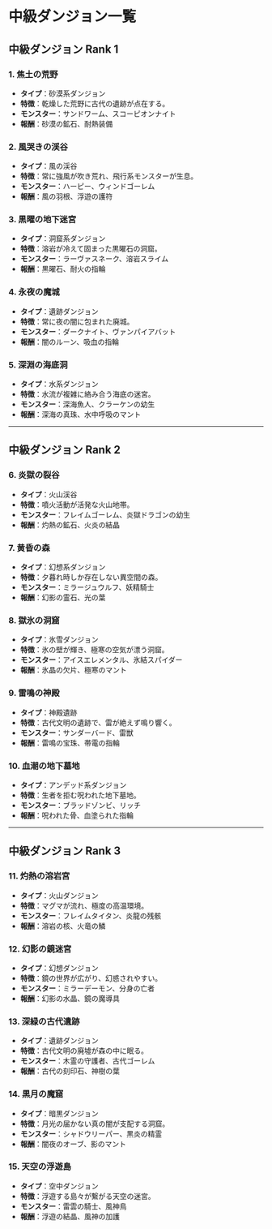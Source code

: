 # 中級ダンジョン一覧

## **中級ダンジョン Rank 1**

### 1. 焦土の荒野
- **タイプ**：砂漠系ダンジョン
- **特徴**：乾燥した荒野に古代の遺跡が点在する。
- **モンスター**：サンドワーム、スコーピオンナイト
- **報酬**：砂漠の鉱石、耐熱装備

### 2. 風哭きの渓谷
- **タイプ**：風の渓谷
- **特徴**：常に強風が吹き荒れ、飛行系モンスターが生息。
- **モンスター**：ハーピー、ウィンドゴーレム
- **報酬**：風の羽根、浮遊の護符

### 3. 黒曜の地下迷宮
- **タイプ**：洞窟系ダンジョン
- **特徴**：溶岩が冷えて固まった黒曜石の洞窟。
- **モンスター**：ラーヴァスネーク、溶岩スライム
- **報酬**：黒曜石、耐火の指輪

### 4. 永夜の魔城
- **タイプ**：遺跡ダンジョン
- **特徴**：常に夜の闇に包まれた廃城。
- **モンスター**：ダークナイト、ヴァンパイアバット
- **報酬**：闇のルーン、吸血の指輪

### 5. 深淵の海底洞
- **タイプ**：水系ダンジョン
- **特徴**：水流が複雑に絡み合う海底の迷宮。
- **モンスター**：深海魚人、クラーケンの幼生
- **報酬**：深海の真珠、水中呼吸のマント

---

## **中級ダンジョン Rank 2**

### 6. 炎獄の裂谷
- **タイプ**：火山渓谷
- **特徴**：噴火活動が活発な火山地帯。
- **モンスター**：フレイムゴーレム、炎獄ドラゴンの幼生
- **報酬**：灼熱の鉱石、火炎の結晶

### 7. 黄昏の森
- **タイプ**：幻想系ダンジョン
- **特徴**：夕暮れ時しか存在しない異空間の森。
- **モンスター**：ミラージュウルフ、妖精騎士
- **報酬**：幻影の霊石、光の葉

### 8. 獄氷の洞窟
- **タイプ**：氷雪ダンジョン
- **特徴**：氷の壁が輝き、極寒の空気が漂う洞窟。
- **モンスター**：アイスエレメンタル、氷結スパイダー
- **報酬**：氷晶の欠片、極寒のマント

### 9. 雷鳴の神殿
- **タイプ**：神殿遺跡
- **特徴**：古代文明の遺跡で、雷が絶えず鳴り響く。
- **モンスター**：サンダーバード、雷獣
- **報酬**：雷鳴の宝珠、帯電の指輪

### 10. 血潮の地下墓地
- **タイプ**：アンデッド系ダンジョン
- **特徴**：生者を拒む呪われた地下墓地。
- **モンスター**：ブラッドゾンビ、リッチ
- **報酬**：呪われた骨、血塗られた指輪

---

## **中級ダンジョン Rank 3**

### 11. 灼熱の溶岩宮
- **タイプ**：火山ダンジョン
- **特徴**：マグマが流れ、極度の高温環境。
- **モンスター**：フレイムタイタン、炎龍の残骸
- **報酬**：溶岩の核、火竜の鱗

### 12. 幻影の鏡迷宮
- **タイプ**：幻想ダンジョン
- **特徴**：鏡の世界が広がり、幻惑されやすい。
- **モンスター**：ミラーデーモン、分身の亡者
- **報酬**：幻影の水晶、鏡の魔導具

### 13. 深緑の古代遺跡
- **タイプ**：遺跡ダンジョン
- **特徴**：古代文明の廃墟が森の中に眠る。
- **モンスター**：木霊の守護者、古代ゴーレム
- **報酬**：古代の刻印石、神樹の葉

### 14. 黒月の魔窟
- **タイプ**：暗黒ダンジョン
- **特徴**：月光の届かない真の闇が支配する洞窟。
- **モンスター**：シャドウリーパー、黒炎の精霊
- **報酬**：闇夜のオーブ、影のマント

### 15. 天空の浮遊島
- **タイプ**：空中ダンジョン
- **特徴**：浮遊する島々が繋がる天空の迷宮。
- **モンスター**：雷雲の騎士、風神鳥
- **報酬**：浮遊の結晶、風神の加護

